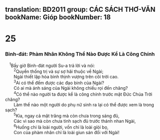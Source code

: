 translation: BD2011
group: CÁC SÁCH THƠ-VĂN
bookName: Gióp 
bookNumber: 18
-------

<div class="title"><h1>25</h1><h3>Binh-đát: Phàm Nhân Không Thể Nào Ðược Kể Là Công Chính</h3></div>
<span class="verse giop_25_1"> <sup>1</sup>Bấy giờ Binh-đát người Su-a trả lời và nói:<br/></span>
<span class="verse giop_25_2">  <sup>2</sup>Quyền thống trị và sự sợ hãi thuộc về Ngài;<br/>  Ngài thiết lập hòa bình thịnh vượng trên cõi trời cao.<br/></span>
<span class="verse giop_25_3">  <sup>3</sup>Ai có thể đếm được các đạo binh của Ngài?<br/>  Có ai mà ánh sáng của Ngài không chiếu rọi đến chăng?<br/></span>
<span class="verse giop_25_4">  <sup>4</sup>Có thể nào người ta được kể là công chính trước mặt Ðức Chúa Trời chăng?<br/>  Làm thể nào một người do phụ nữ sinh ra lại có thể được xem là trong sạch?<br/></span>
<span class="verse giop_25_5">  <sup>5</sup>Kìa, ngay cả mặt trăng mà còn chưa trong sáng đủ,<br/>  Các vì sao mà còn chưa tinh sạch đủ trước thánh nhan Ngài,<br/></span>
<span class="verse giop_25_6">  <sup>6</sup>Huống chi là loài người, vốn chỉ là loài giòi bọ,<br/>  Con của phàm nhân chỉ là loài giun sán đối với Ngài!<br/></span>
